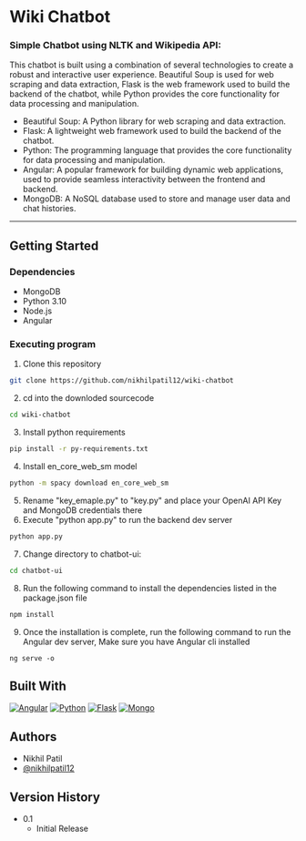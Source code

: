 # Wiki Chatbot

### Simple Chatbot using NLTK and Wikipedia API:

This chatbot is built using a combination of several technologies to create a robust and interactive user experience. Beautiful Soup is used for web scraping and data extraction, Flask is the web framework used to build the backend of the chatbot, while Python provides the core functionality for data processing and manipulation.

- Beautiful Soup: A Python library for web scraping and data extraction.
- Flask: A lightweight web framework used to build the backend of the chatbot.
- Python: The programming language that provides the core functionality for data processing and manipulation.
- Angular: A popular framework for building dynamic web applications, used to provide seamless interactivity between the frontend and backend.
- MongoDB: A NoSQL database used to store and manage user data and chat histories.

---

## Getting Started

### Dependencies

- MongoDB
- Python 3.10
- Node.js
- Angular

### Executing program

1. Clone this repository

```bash
git clone https://github.com/nikhilpatil12/wiki-chatbot
```

2. cd into the downloded sourcecode

```bash
cd wiki-chatbot
```

3. Install python requirements

```bash
pip install -r py-requirements.txt
```

4. Install en_core_web_sm model

```bash
python -m spacy download en_core_web_sm
```

5. Rename "key_emaple.py" to "key.py" and place your OpenAI API Key and MongoDB credentials there
6. Execute "python app.py" to run the backend dev server

```bash
python app.py
```

7. Change directory to chatbot-ui:

```bash
cd chatbot-ui
```

8. Run the following command to install the dependencies listed in the package.json file

```bash
npm install
```

9. Once the installation is complete, run the following command to run the Angular dev server, Make sure you have Angular cli installed

```
ng serve -o
```

## Built With

[![Angular][angular-logo]][angular-url]
[![Python][python-logo]][python-url]
[![Flask][flask-logo]][flask-url]
[![Mongo][mongo-logo]][mongo-url]

## Authors

- Nikhil Patil
- [@nikhilpatil12](https://www.linkedin.com/in/nikhilpatil12/)

## Version History

- 0.1
  - Initial Release

<!-- MARKDOWN LINKS & IMAGES -->
<!-- https://www.markdownguide.org/basic-syntax/#reference-style-links -->

[angular-logo]: https://img.shields.io/badge/Angular-DD0031?style=for-the-badge&logo=angular&logoColor=white
[angular-url]: https://angular.io/
[python-logo]: https://img.shields.io/badge/Python-0066FF?style=for-the-badge&logo=python&logoColor=white
[python-url]: https://www.python.org/
[flask-logo]: https://img.shields.io/badge/Flask-000?style=for-the-badge&logo=flask&logoColor=white
[flask-url]: https://flask.palletsprojects.com/en/2.2.x/
[mongo-logo]: https://img.shields.io/badge/MongoDB-009933?style=for-the-badge&logo=mongodb&logoColor=white
[mongo-url]: https://www.mongodb.com/
